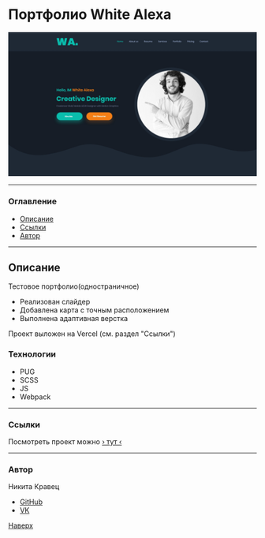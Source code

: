 # <a id="top" />Портфолио White Alexa

![Превью](./preview.png)

---

### Оглавление
  - [Описание](#description)
  - [Ссылки](#references)
  - [Автор](#autor)

---

## <a id="description" />Описание

Тестовое портфолио(одностраничное)
  - Реализован слайдер
  - Добавлена карта с точным расположением
  - Выполнена адаптивная верстка

Проект выложен на Vercel (см. раздел "Ссылки")

### Технологии

- PUG
- SCSS
- JS
- Webpack

---

### <a id="references" />Ссылки

Посмотреть проект можно [&rsaquo; тут &lsaquo;](https://portfolio-white-alexa.vercel.app/)

---

### <a id="autor" />Автор

Никита Кравец

  - [GitHub](https://github.com/LSD237)
  - [VK](https://vk.com/id6725831)

[Наверх](#top)